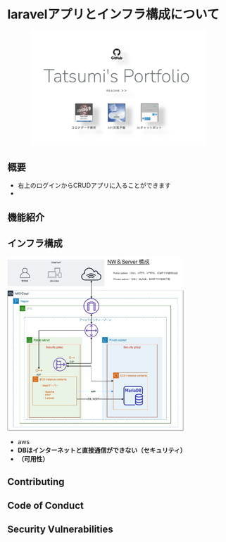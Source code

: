 # laravelアプリとインフラ構成について

<p align="center">
    <a href="http://ec2-35-72-191-104.ap-northeast-1.compute.amazonaws.com/" target="blank">
    <img src="https://github.com/Tatsumi-I/laravel_app/blob/master/SS_pf_top.png?raw=true" width="400"></a>
</p>


## 概要

- 右上のログインからCRUDアプリに入ることができます
- 

## 機能紹介

## インフラ構成

<img src="https://github.com/Tatsumi-I/laravel_app/blob/master/aws%E6%A7%8B%E6%88%90%E5%9B%B3.jpg" width="400"> 

- aws
- **DBはインターネットと直接通信ができない（セキュリティ）**
- **（可用性）**

## 



## Contributing

## Code of Conduct

## Security Vulnerabilities

